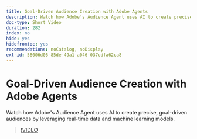```yaml
---
title: Goal-Driven Audience Creation with Adobe Agents
description: Watch how Adobe's Audience Agent uses AI to create precise, goal-driven audiences by leveraging real-time data and machine learning models.
doc-type: Short Video
duration: 282
index: no
hide: yes
hidefromtoc: yes
recommendations: noCatalog, noDisplay
exl-id: 58006d05-85de-49a1-a046-037cdfa62ca8
---
```

# Goal-Driven Audience Creation with Adobe Agents

Watch how Adobe's Audience Agent uses AI to create precise, goal-driven audiences by leveraging real-time data and machine learning models.

<!-- 62_S653_3442539_281_goaldriven-audience-creation-with-adobe-agents -->
>[!VIDEO](https://video.tv.adobe.com/v/3458193/?learn=on&enablevpops=true)
